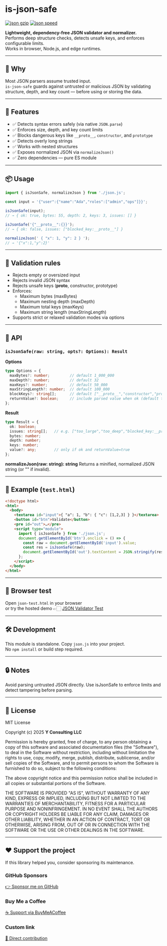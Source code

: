 # is-json-safe

[![json gzip](https://img.shields.io/endpoint?url=https://raw.githubusercontent.com/yvancg/validators/main/metrics/json.js.json)](../metrics/json.js.json)
[![json speed](https://img.shields.io/endpoint?url=https://raw.githubusercontent.com/yvancg/validators/main/bench/json.json)](../bench/json.json)

**Lightweight, dependency-free JSON validator and normalizer.**  
Performs deep structure checks, detects unsafe keys, and enforces configurable limits.  
Works in browser, Node.js, and edge runtimes.

---

## 🚀 Why

Most JSON parsers assume trusted input.  
`is-json-safe` guards against untrusted or malicious JSON by validating structure, depth, and key count — before using or storing the data.

---

## 🌟 Features

- ✅ Detects syntax errors safely (via native `JSON.parse`)  
- ✅ Enforces size, depth, and key count limits  
- ✅ Blocks dangerous keys like `__proto__`, `constructor`, and `prototype`  
- ✅ Detects overly long strings  
- ✅ Works with nested structures  
- ✅ Exposes normalized JSON via `normalizeJson()`  
- ✅ Zero dependencies — pure ES module  

---

## 📦 Usage

```js
import { isJsonSafe, normalizeJson } from './json.js';

const input = '{"user":{"name":"Ada","roles":["admin","ops"]}}';

isJsonSafe(input);
// → { ok: true, bytes: 55, depth: 2, keys: 3, issues: [] }

isJsonSafe('{"__proto__":{}}');
// → { ok: false, issues: ["blocked_key:__proto__"] }

normalizeJson(' { "x": 1, "y": 2 } ');
// → '{"x":1,"y":2}'
```

---

## 🧩 Validation rules

- Rejects empty or oversized input
- Rejects invalid JSON syntax
- Rejects unsafe keys (__proto__, constructor, prototype)
- Enforces:
  - Maximum bytes (maxBytes)
  - Maximum nesting depth (maxDepth)
  - Maximum total keys (maxKeys)
  - Maximum string length (maxStringLength)
- Supports strict or relaxed validation modes via options

---

## 🧠 API

### `isJsonSafe(raw: string, opts?: Options): Result`

**Options**
```ts
type Options = {
  maxBytes?: number;         // default 1_000_000
  maxDepth?: number;         // default 32
  maxKeys?: number;          // default 50_000
  maxStringLength?: number;  // default 100_000
  blockKeys?: string[];      // default ["__proto__","constructor","prototype"]
  returnValue?: boolean;     // include parsed value when ok (default true)
};
```

**Result**
```ts
type Result = {
  ok: boolean;
  issues: string[];   // e.g. ["too_large","too_deep","blocked_key:__proto__"]
  bytes: number;
  depth: number;
  keys: number;
  value?: any;        // only if ok and returnValue=true
};
```

**normalizeJson(raw: string): string**
Returns a minified, normalized JSON string (or "" if invalid).

---

## 🧪 Example (`test.html`)

```html
<!doctype html>
<html>
  <body>
    <textarea id="input">{ "a": 1, "b": { "c": [1,2,3] } }</textarea>
    <button id="btn">Validate</button>
    <pre id="out">…</pre>
    <script type="module">
      import { isJsonSafe } from './json.js';
      document.getElementById('btn').onclick = () => {
        const raw = document.getElementById('input').value;
        const res = isJsonSafe(raw);
        document.getElementById('out').textContent = JSON.stringify(res, null, 2);
      };
    </script>
  </body>
</html>
```

---

## 🧪 Browser test

Open `json-test.html` in your browser  
or try the hosted demo 👉🏻 
[JSON Validator Test](https://yvancg.github.io/validators/is-json-safe/json-test.html)

---

## 🛠 Development

This module is standalone. Copy `json.js` into your project.  
No `npm install` or build step required.

---

## 🔒 Notes

Avoid parsing untrusted JSON directly.
Use isJsonSafe to enforce limits and detect tampering before parsing.

---

## 🪪 License

MIT License  

Copyright (c) 2025 **Y Consulting LLC**

Permission is hereby granted, free of charge, to any person obtaining a copy
of this software and associated documentation files (the "Software"), to deal
in the Software without restriction, including without limitation the rights
to use, copy, modify, merge, publish, distribute, sublicense, and/or sell
copies of the Software, and to permit persons to whom the Software is
furnished to do so, subject to the following conditions:

The above copyright notice and this permission notice shall be included in
all copies or substantial portions of the Software.

THE SOFTWARE IS PROVIDED "AS IS", WITHOUT WARRANTY OF ANY KIND, EXPRESS OR
IMPLIED, INCLUDING BUT NOT LIMITED TO THE WARRANTIES OF MERCHANTABILITY,
FITNESS FOR A PARTICULAR PURPOSE AND NONINFRINGEMENT. IN NO EVENT SHALL THE
AUTHORS OR COPYRIGHT HOLDERS BE LIABLE FOR ANY CLAIM, DAMAGES OR OTHER
LIABILITY, WHETHER IN AN ACTION OF CONTRACT, TORT OR OTHERWISE, ARISING FROM,
OUT OF OR IN CONNECTION WITH THE SOFTWARE OR THE USE OR OTHER DEALINGS IN
THE SOFTWARE.

---

## ❤️ Support the project

If this library helped you, consider sponsoring its maintenance.

### GitHub Sponsors

[👉 Sponsor me on GitHub](https://github.com/sponsors/yvancg)

### Buy Me a Coffee

[☕ Support via BuyMeACoffee](https://buymeacoffee.com/yconsulting)

### Custom link
[💸 Direct contribution](https://wise.com/pay/me/yvanc7)
